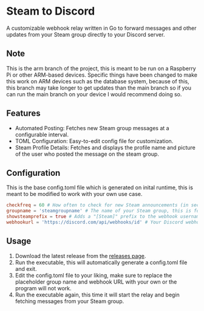 # Steam to Discord

A customizable webhook relay written in Go to forward messages and other updates from your Steam group directly to your Discord server.

## Note

This is the arm branch of the project, this is meant to be run on a Raspberry Pi or other ARM-based devices. Specific things have been changed to make this work on ARM devices such as the database system, because of this, this branch may take longer to get updates than the main branch so if you can run the main branch on your device I would recommend doing so.

## Features

* Automated Posting: Fetches new Steam group messages at a configurable interval.
* TOML Configuration: Easy-to-edit config file for customization.
* Steam Profile Details: Fetches and displays the profile name and picture of the user who posted the message on the steam group.

## Configuration

This is the base config.toml file which is generated on inital runtime, this is meant to be modified to work with your own use case.

```toml
checkfreq = 60 # How often to check for new Steam announcements (in seconds)
groupname = 'steamgroupname' # The name of your Steam group, this is found in the URL of your group
showsteamprefix = true # Adds a "[Steam]" prefix to the webhook username (true/false)
webhookurl = 'https://discord.com/api/webhooks/id' # Your Discord webhook URL, this can be found in the settings of your Discord server
```

## Usage

1. Download the latest release from the [releases page](https://github.com/MrEnder0/steam-to-discord).
2. Run the executable, this will automatically generate a config.toml file and exit.
3. Edit the config.toml file to your liking, make sure to replace the placeholder group name and webhook URL with your own or the program will not work.
4. Run the executable again, this time it will start the relay and begin fetching messages from your Steam group.
